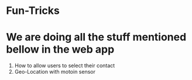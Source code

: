 # Fun-Tricks

# We are doing all the stuff mentioned bellow in the web app

1. How to allow users to select their contact 
2. Geo-Location with motoin sensor 
